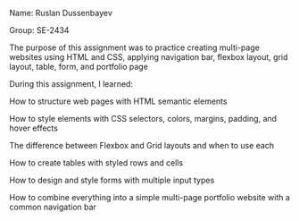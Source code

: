 Name: Ruslan Dussenbayev

Group: SE-2434

The purpose of this assignment was to practice creating multi-page websites using HTML and CSS, applying navigation bar, flexbox layout, grid layout, table, form, and portfolio page

During this assignment, I learned:

How to structure web pages with HTML semantic elements

How to style elements with CSS selectors, colors, margins, padding, and hover effects

The difference between Flexbox and Grid layouts and when to use each

How to create tables with styled rows and cells

How to design and style forms with multiple input types

How to combine everything into a simple multi-page portfolio website with a common navigation bar
